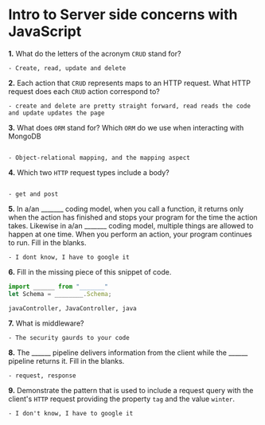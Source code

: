 # Intro to Server side concerns with JavaScript

**1.** What do the letters of the acronym `CRUD` stand for?
<!-- enter you answer in the space below -->
```
- Create, read, update and delete

```
**2.** Each action that `CRUD` represents maps to an HTTP request. What HTTP request does each `CRUD` action correspond to?
<!-- enter you answer in the space below -->
```
- create and delete are pretty straight forward, read reads the code and update updates the page

```
**3.** What does `ORM` stand for? Which `ORM` do we use when interacting with MongoDB
<!-- enter you answer in the space below -->
```

- Object-relational mapping, and the mapping aspect

```
**4.** Which two `HTTP` request types include a body?
<!-- enter you answer in the space below -->
```

- get and post

```
**5.** In a/an _______ coding model, when you call a function, it returns only when the action has finished and stops your program for the time the action takes. Likewise in a/an _______ coding model, multiple things are allowed to happen at one time. When you perform an action, your program continues to run.  Fill in the blanks.
<!-- enter you answer in the space below -->
```
- I dont know, I have to google it 
```

**6.** Fill in the missing piece of this snippet of code.
```js
import ______ from "_______"
let Schema = ________.Schema;
```
<!-- enter you answer in the space below -->
```
javaController, JavaController, java

```
**7.** What is middleware?
<!-- enter you answer in the space below -->
```
- The security gaurds to your code

```
**8.** The ______ pipeline delivers information from the client while the ______ pipeline returns it. Fill in the blanks. 
<!-- enter you answer in the space below -->
```
- request, response
```
**9.** 
Demonstrate the pattern that is used to include a request query with the client's `HTTP` request providing the property `tag` and the value `winter`.
<!-- enter you answer in the space below -->
```
- I don't know, I have to google it 
```